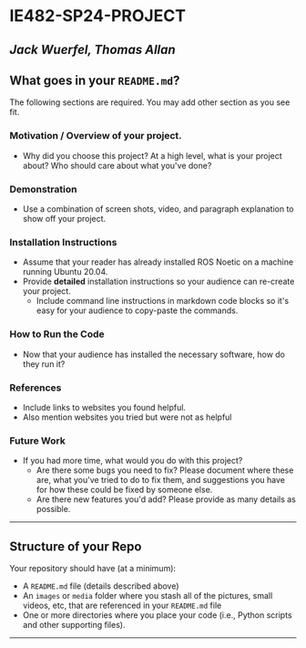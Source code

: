# IE482-SP24-PROJECT

*Jack Wuerfel, Thomas Allan*
---

## What goes in your `README.md`?
The following sections are required.  You may add other section as you see fit.

### Motivation / Overview of your project.
- Why did you choose this project?   At a high level, what is your project about? Who should care about what you've done? 

### Demonstration
- Use a combination of screen shots, video, and paragraph explanation to show off your project.
   
### Installation Instructions
- Assume that your reader has already installed ROS Noetic on a machine running Ubuntu 20.04.
- Provide **detailed** installation instructions so your audience can re-create your project.
    - Include command line instructions in markdown code blocks so it's easy for your audience to copy-paste the commands.
### How to Run the Code
- Now that your audience has installed the necessary software, how do they run it?

### References
- Include links to websites you found helpful.
- Also mention websites you tried but were not as helpful

### Future Work
- If you had more time, what would you do with this project?
    - Are there some bugs you need to fix?  Please document where these are, what you've tried to do to fix them, and suggestions you have for how these could be fixed by someone else.
    - Are there new features you'd add?  Please provide as many details as possible.

---
## Structure of your Repo
Your repository should have (at a minimum):
- A `README.md` file (details described above)
- An `images` or `media` folder where you stash all of the pictures, small videos, etc, that are referenced in your `README.md` file
- One or more directories where you place your code (i.e., Python scripts and other supporting files).

--- 


